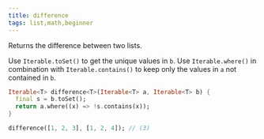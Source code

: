 ```yaml
---
title: difference
tags: list,math,beginner
---
```


Returns the difference between two lists.

Use `Iterable.toSet()` to get the unique values in `b`.
Use `Iterable.where()` in combination with `Iterable.contains()` to keep only the values in `a` not contained in `b`.

```dart
Iterable<T> difference<T>(Iterable<T> a, Iterable<T> b) {
  final s = b.toSet();
  return a.where((x) => !s.contains(x));
}
```

```dart
difference([1, 2, 3], [1, 2, 4]); // (3)
```
